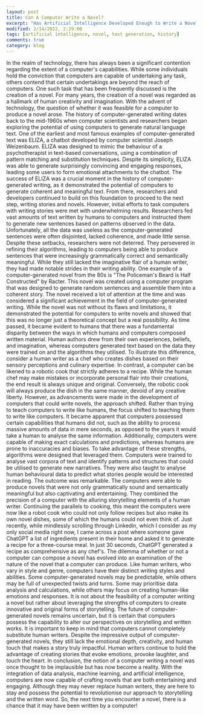 ```yaml
---
layout: post
title: Can A Computer Write a Novel?
excerpt: "Has Artificial Intelligence Developed Enough to Write a Novel?"
modified: 2/14/2022, 2:29:00
tags: [artificial intelligence, novel, text generation, history]
comments: true
category: blog
---
```


In the realm of technology, there has always been a significant contention regarding the extent of a computer's capabilities. While some individuals hold the conviction that computers are capable of undertaking any task, others contend that certain undertakings are beyond the reach of computers. One such task that has been frequently discussed is the creation of a novel.
For many years, the creation of a novel was regarded as a hallmark of human creativity and imagination. With the advent of technology, the question of whether it was feasible for a computer to produce a novel arose.
The history of computer-generated writing dates back to the mid-1960s when computer scientists and researchers began exploring the potential of using computers to generate natural language text. One of the earliest and most famous examples of computer-generated text was ELIZA, a chatbot developed by computer scientist Joseph Weizenbaum.
ELIZA was designed to mimic the behaviour of a psychotherapist in text-based conversations, using a combination of pattern matching and substitution techniques. Despite its simplicity, ELIZA was able to generate surprisingly convincing and engaging responses, leading some users to form emotional attachments to the chatbot.
The success of ELIZA was a crucial moment in the history of computer-generated writing, as it demonstrated the potential of computers to generate coherent and meaningful text. From there, researchers and developers continued to build on this foundation to proceed to the next step, writing stories and novels.
However, initial efforts to task computers with writing stories were met with underwhelming results. Researchers fed vast amounts of text written by humans to computers and instructed them to generate new sentences based on patterns observed in the data. Unfortunately, all the data was useless as the computer-generated sentences were often disjointed, lacked coherence, and made little sense.
Despite these setbacks, researchers were not deterred. They persevered in refining their algorithms, leading to computers being able to produce sentences that were increasingly grammatically correct and semantically meaningful. While they still lacked the imaginative flair of a human writer, they had made notable strides in their writing ability.
One example of a computer-generated novel from the 80s is "The Policeman's Beard is Half Constructed" by Racter. This novel was created using a computer program that was designed to generate random sentences and assemble them into a coherent story. The novel received a lot of attention at the time and was considered a significant achievement in the field of computer-generated writing. While the novel was not without its flaws and limitations, it demonstrated the potential for computers to write novels and showed that this was no longer just a theoretical concept but a real possibility.
As time passed, it became evident to humans that there was a fundamental disparity between the ways in which humans and computers composed written material. Human authors drew from their own experiences, beliefs, and imagination, whereas computers generated text based on the data they were trained on and the algorithms they utilised.
To illustrate this difference, consider a human writer as a chef who creates dishes based on their sensory perceptions and culinary expertise. In contrast, a computer can be likened to a robotic cook that strictly adheres to a recipe. While the human chef may make mistakes or incorporate personal flair into their creations, the end result is always unique and original. Conversely, the robotic cook will always produce the dish in the same manner, devoid of any creative liberty.
However, as advancements were made in the development of computers that could write novels, the approach shifted. Rather than trying to teach computers to write like humans, the focus shifted to teaching them to write like computers.
It became apparent that computers possessed certain capabilities that humans did not, such as the ability to process massive amounts of data in mere seconds, as opposed to the years it would take a human to analyse the same information. Additionally, computers were capable of making exact calculations and predictions, whereas humans are prone to inaccuracies and biases.
To take advantage of these strengths, algorithms were designed that leveraged them. Computers were trained to analyse vast corpora of text and identify patterns and structures that could be utilised to generate new narratives. They were also taught to analyse human behavioural data to predict what stories people would be interested in reading.
The outcome was remarkable. The computers were able to produce novels that were not only grammatically sound and semantically meaningful but also captivating and entertaining. They combined the precision of a computer with the alluring storytelling elements of a human writer.
Continuing the parallels to cooking, this meant the computers were now like a robot cook who could not only follow recipes but also make its own novel dishes, some of which the humans could not even think of. Just recently, while mindlessly scrolling through Linkedin, which I consider as my only social media right now, I came across a post where someone gave ChatGPT a list of ingredients present in their home and asked it to generate a recipe for a three-course meal. In just 30 seconds, ChatGPT generated a recipe as comprehensive as any chef's.
The dilemma of whether or not a computer can compose a novel has evolved into an examination of the nature of the novel that a computer can produce. Like human writers, who vary in style and genre, computers have their distinct writing styles and abilities. Some computer-generated novels may be predictable, while others may be full of unexpected twists and turns. Some may prioritise data analysis and calculations, while others may focus on creating human-like emotions and responses.
It is not about the feasibility of a computer writing a novel but rather about leveraging the strengths of computers to create innovative and original forms of storytelling. The future of computer-generated novels remains uncertain, but it is certain that computers possess the capability to alter our perspectives on storytelling and written works.
It is important to keep in mind that computers cannot completely substitute human writers. Despite the impressive output of computer-generated novels, they still lack the emotional depth, creativity, and human touch that makes a story truly impactful. Human writers continue to hold the advantage of creating stories that evoke emotions, provoke laughter, and touch the heart.
In conclusion, the notion of a computer writing a novel was once thought to be implausible but has now become a reality. With the integration of data analysis, machine learning, and artificial intelligence, computers are now capable of crafting novels that are both entertaining and engaging. Although they may never replace human writers, they are here to stay and possess the potential to revolutionise our approach to storytelling and the written word. So, the next time you encounter a novel, there is a chance that it may have been written by a computer!

